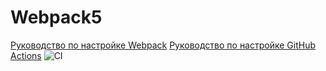 # Webpack5

[Руководство по настройке Webpack](https://webpack.js.org/guides/)
[Руководство по настройке GitHub Actions](https://docs.github.com/en/actions/quickstart)
![CI](https://github.com/krlo/https://github.com/keereal1/ahj-env.git/actions/workflows/web.yml/badge.svg)
